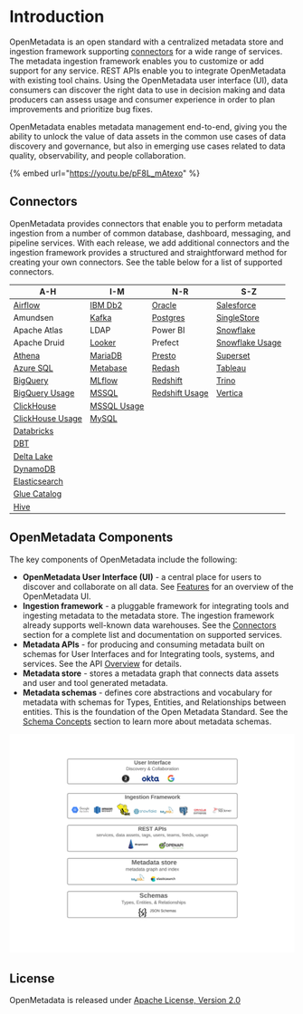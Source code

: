 # Introduction

OpenMetadata is an open standard with a centralized metadata store and ingestion framework supporting [connectors](docs/integrations/connectors/) for a wide range of services. The metadata ingestion framework enables you to customize or add support for any service. REST APIs enable you to integrate OpenMetadata with existing tool chains. Using the OpenMetadata user interface (UI), data consumers can discover the right data to use in decision making and data producers can assess usage and consumer experience in order to plan improvements and prioritize bug fixes.

OpenMetadata enables metadata management end-to-end, giving you the ability to unlock the value of data assets in the common use cases of data discovery and governance, but also in emerging use cases related to data quality, observability, and people collaboration.

{% embed url="https://youtu.be/pF8L_mAtexo" %}

## Connectors

OpenMetadata provides connectors that enable you to perform metadata ingestion from a number of common database, dashboard, messaging, and pipeline services. With each release, we add additional connectors and the ingestion framework provides a structured and straightforward method for creating your own connectors. See the table below for a list of supported connectors.

| A-H                                                             | I-M                                                | N-R                                                                | S-Z                                                      |
| --------------------------------------------------------------- | -------------------------------------------------- | ------------------------------------------------------------------ | -------------------------------------------------------- |
| [Airflow](docs/integrations/airflow/)                           | [IBM Db2](docs/integrations/connectors/ibm-db2.md) | [Oracle](docs/integrations/connectors/mysql-2/)                    | [Salesforce](docs/integrations/connectors/salesforce.md) |
| Amundsen                                                        | [Kafka](docs/integrations/connectors/kafka.md)     | [Postgres](<docs/integrations/connectors/snowflake/README (1).md>) | [SingleStore](docs/integrations/connectors/singlestore/) |
| Apache Atlas                                                    | LDAP                                               | Power BI                                                           | [Snowflake](docs/integrations/connectors/snowflake/)     |
| Apache Druid                                                    | [Looker](docs/integrations/connectors/looker.md)   | Prefect                                                            | [Snowflake Usage](broken-reference/)                     |
| [Athena](docs/integrations/connectors/athena/)                  | [MariaDB](docs/integrations/connectors/mariadb.md) | [Presto](docs/integrations/connectors/presto.md)                   | [Superset](docs/integrations/connectors/superset.md)     |
| [Azure SQL](docs/integrations/connectors/azure-sql.md)          | [Metabase](docs/integrations/connectors/mysql/)    | [Redash](docs/integrations/connectors/redash.md)                   | [Tableau](docs/integrations/connectors/tableau.md)       |
| [BigQuery](docs/integrations/connectors/bigquery/)              | [MLflow](docs/integrations/connectors/mlflow/)     | [Redshift](docs/integrations/connectors/redshift/)                 | [Trino](docs/integrations/connectors/trino/)             |
| [BigQuery Usage](docs/integrations/connectors/bigquery/)        | [MSSQL](docs/integrations/connectors/mssql/)       | [Redshift Usage](docs/integrations/connectors/redshift/)           | [Vertica](docs/integrations/connectors/vertica.md)       |
| [ClickHouse](broken-reference/)                                 | [MSSQL Usage](docs/integrations/connectors/mssql/) |                                                                    |                                                          |
| [ClickHouse Usage](broken-reference/)                           | [MySQL](docs/integrations/connectors/mysql-1/)     |                                                                    |                                                          |
| [Databricks](integrations/connectors/databricks/)               |                                                    |                                                                    |                                                          |
| [DBT](data-lineage/dbt-integration/)                            |                                                    |                                                                    |                                                          |
| [Delta Lake](docs/integrations/connectors/delta-lake.md)        |                                                    |                                                                    |                                                          |
| [DynamoDB](docs/integrations/connectors/dynamodb.md)            |                                                    |                                                                    |                                                          |
| [Elasticsearch](docs/integrations/connectors/elastic-search.md) |                                                    |                                                                    |                                                          |
| [Glue Catalog](docs/integrations/connectors/glue-catalog/)      |                                                    |                                                                    |                                                          |
| [Hive](docs/integrations/connectors/hive/)                      |                                                    |                                                                    |                                                          |

## OpenMetadata Components

The key components of OpenMetadata include the following:

* **OpenMetadata User Interface (UI)** - a central place for users to discover and collaborate on all data. See [Features](docs/overview/features.md) for an overview of the OpenMetadata UI.
* **Ingestion framework** - a pluggable framework for integrating tools and ingesting metadata to the metadata store. The ingestion framework already supports well-known data warehouses. See the [Connectors](./#connectors) section for a complete list and documentation on supported services.
* **Metadata APIs** - for producing and consuming metadata built on schemas for User Interfaces and for Integrating tools, systems, and services. See the API [Overview](docs/openmetadata-apis/apis/overview.md) for details.
* **Metadata store** - stores a metadata graph that connects data assets and user and tool generated metadata.
* **Metadata schemas** - defines core abstractions and vocabulary for metadata with schemas for Types, Entities, and Relationships between entities. This is the foundation of the Open Metadata Standard. See the [Schema Concepts](docs/openmetadata-apis/schemas/overview.md) section to learn more about metadata schemas.

![](<.gitbook/assets/openmetadata-overview (1).png>)

## License

OpenMetadata is released under [Apache License, Version 2.0](http://www.apache.org/licenses/LICENSE-2.0)
